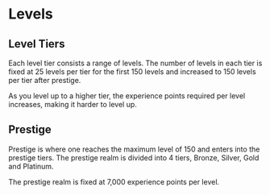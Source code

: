 # Levels

## Level Tiers

Each level tier consists a range of levels. The number of levels in each tier is fixed at 25 levels per tier for the first 150 levels and increased to 150 levels per tier after prestige.

As you level up to a higher tier, the experience points required per level increases, making it harder to level up.

## Prestige

Prestige is where one reaches the maximum level of 150 and enters into the prestige tiers. The prestige realm is divided into 4 tiers, Bronze, Silver, Gold and Platinum.

The prestige realm is fixed at 7,000 experience points per level.



